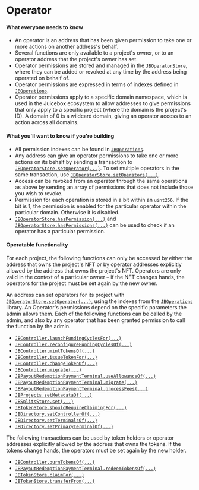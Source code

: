 # Operator

#### What everyone needs to know

- An operator is an address that has been given permission to take one or more actions on another address's behalf.
- Several functions are only available to a project's owner, or to an operator address that the project's owner has set.
- Operator permissions are stored and managed in the [`JBOperatorStore`](/dev/api/contracts/jboperatorstore/README.md), where they can be added or revoked at any time by the address being operated on behalf of.
- Operator permissions are expressed in terms of indexes defined in [`JBOperations`](/dev/api/libraries/jboperations.md).
- Operator permissions apply to a specific domain namespace, which is used in the Juicebox ecosystem to allow addresses to give permissions that only apply to a specific project (where the domain is the project's ID). A domain of 0 is a wildcard domain, giving an operator access to an action across all domains.

#### What you'll want to know if you're building

- All permission indexes can be found in [`JBOperations`](/dev/api/libraries/jboperations.md).
- Any address can give an operator permissions to take one or more actions on its behalf by sending a transaction to [`JBOperatorStore.setOperator(...)`](/dev/api/contracts/jboperatorstore/events/setoperator.md). To set multiple operators in the same transaction, use [`JBOperatorStore.setOperators(...)`](/dev/api/contracts/jboperatorstore/write/setoperators.md).
- Access can be revoked from an operator through the same operations as above by sending an array of permissions that does not include those you wish to revoke.
- Permission for each operation is stored in a bit within an `uint256`. If the bit is 1, the permission is enabled for the particular operator within the particular domain. Otherwise it is disabled.
- [`JBOperatorStore.hasPermission(...)`](/dev/api/contracts/jboperatorstore/read/haspermission.md) and [`JBOperatorStore.hasPermissions(...)`](/dev/api/contracts/jboperatorstore/read/haspermissions.md) can be used to check if an operator has a particular permission.

#### Operatable functionality

For each project, the following functions can only be accessed by either the address that owns the project's NFT or by operator addresses explicitly allowed by the address that owns the project's NFT. Operators are only valid in the context of a particular owner – if the NFT changes hands, the operators for the project must be set again by the new owner.

An address can set operators for its project with [`JBOperatorStore.setOperator(...)`](/dev/api/contracts/jboperatorstore/write/setoperator.md), using the indexes from the [`JBOperations`](/dev/api/libraries/jboperations.md) library. An Operator's permissions depend on the specific parameters the admin allows them. Each of the following functions can be called by the admin, and also by any operator that has been granted permission to call the function by the admin.

- [`JBController.launchFundingCyclesFor(...)`](/dev/api/contracts/or-controllers/jbcontroller/write/launchfundingcyclesfor.md)
- [`JBController.reconfigureFundingCyclesOf(...)`](/dev/api/contracts/or-controllers/jbcontroller/write/reconfigurefundingcyclesof.md)
- [`JBController.mintTokensOf(...)`](/dev/api/contracts/or-controllers/jbcontroller/write/minttokensof.md)
- [`JBController.issueTokenFor(...)`](/dev/api/contracts/or-controllers/jbcontroller/write/issuetokenfor.md)
- [`JBController.changeTokenOf(...)`](/dev/api/contracts/or-controllers/jbcontroller/write/changetokenof.md)
- [`JBController.migrate(...)`](/dev/api/contracts/or-controllers/jbcontroller/write/migrate.md)
- [`JBPayoutRedemptionPaymentTerminal.useAllowanceOf(...)`](/dev/api/contracts/or-payment-terminals/or-abstract/jbpayoutredemptionpaymentterminal/write/useallowanceof.md)
- [`JBPayoutRedemptionPaymentTerminal.migrate(...)`](/dev/api/contracts/or-payment-terminals/or-abstract/jbpayoutredemptionpaymentterminal/write/migrate.md)
- [`JBPayoutRedemptionPaymentTerminal.processFees(...)`](/dev/api/contracts/or-payment-terminals/or-abstract/jbpayoutredemptionpaymentterminal/write/processfees.md)
- [`JBProjects.setMetadataOf(...)`](/dev/api/contracts/jbprojects/write/setmetadataof.md)
- [`JBSplitsStore.set(...)`](/dev/api/contracts/jbsplitsstore/write/set.md)
- [`JBTokenStore.shouldRequireClaimingFor(...)`](/dev/api/contracts/jbtokenstore/write/shouldrequireclaimingfor.md)
- [`JBDirectory.setControllerOf(...)`](/dev/api/contracts/jbdirectory/write/setcontrollerof.md)
- [`JBDirectory.setTerminalsOf(...)`](/dev/api/contracts/jbdirectory/write/setterminalsof.md)
- [`JBDirectory.setPrimaryTerminalOf(...)`](/dev/api/contracts/jbdirectory/write/setprimaryterminalof.md)

The following transactions can be used by token holders or operator addresses explicitly allowed by the address that owns the tokens. If the tokens change hands, the operators must be set again by the new holder.

- [`JBController.burnTokensOf(...)`](/dev/api/contracts/or-controllers/jbcontroller/write/burntokensof.md)
- [`JBPayoutRedemptionPaymentTerminal.redeemTokensOf(...)`](/dev/api/contracts/or-payment-terminals/or-abstract/jbpayoutredemptionpaymentterminal/write/redeemtokensof.md)
- [`JBTokenStore.claimFor(...)`](/dev/api/contracts/jbtokenstore/write/claimfor.md)
- [`JBTokenStore.transferFrom(...)`](/dev/api/contracts/jbtokenstore/write/transferfrom.md)
